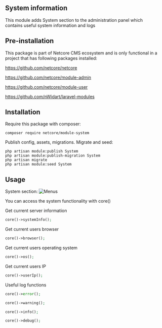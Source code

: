 ## System information

This module adds System section to the administration panel which contains useful system information and logs 

## Pre-installation
This package is part of Netcore CMS ecosystem and is only functional in a project that has following packages installed:

https://github.com/netcore/netcore

https://github.com/netcore/module-admin

https://github.com/netcore/module-user

https://github.com/nWidart/laravel-modules

## Installation
 
 Require this package with composer:
 ```$xslt
 composer require netcore/module-system
```
 Publish config, assets, migrations. Migrate and seed:
 
 ```$xslt
 php artisan module:publish System
 php artisan module:publish-migration System
 php artisan migrate
 php artisan module:seed System
```

## Usage

System section:
![Menus](https://www.dropbox.com/s/icstuu64jhrnrc7/Screenshot%202018-02-16%2018.25.44.png?raw=1)

You can access the system functionality with core()

Get current server information
```PHP
core()->systemInfo();
```

Get current users browser
```PHP
core()->browser();
```

Get current users operating system
```PHP
core()->os();
```

Get current users IP
```PHP
core()->userIp();
```

Useful log functions
```PHP
core()->error();
```
```PHP
core()->warning();
```
```PHP
core()->info();
```
```PHP
core()->debug();
```